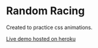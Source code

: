 # Random Racing

Created to practice css animations.

[Live demo hosted on heroku](https://morning-headland-29569.herokuapp.com)
